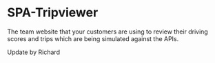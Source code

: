 # SPA-Tripviewer
The team website that your customers are using to review their driving scores and trips which are being simulated against the APIs.


Update by Richard

